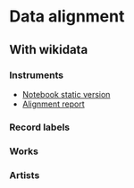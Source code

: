 # Data alignment

## With wikidata

### Instruments

* [Notebook static version](wd-instruments.md)
* [Alignment report](wd-instruments-report.html)

### Record labels

### Works

### Artists
